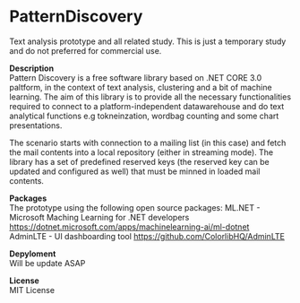 # PatternDiscovery
Text analysis prototype and all related study. This is just a temporary study and do not preferred for commercial use. 

<B>Description</B><br />
Pattern Discovery is a free software library based on .NET CORE 3.0 paltform, in the context of text analysis, clustering and a bit of machine learning. The aim of this library is to provide all the necessary functionalities required to connect to a platform-independent datawarehouse and do text analytical functions e.g tokneinzation, wordbag counting and some chart presentations.

The scenario starts with connection to a mailing list (in this case) and fetch the mail contents into a local repository (either in streaming mode). The library has a set of predefined reserved keys (the reserved key can be updated and configured as well) that must be minned in loaded mail contents. 

<B>Packages</b> <br />
The prototype using the following open source packages:
ML.NET - Microsoft Maching Learning for .NET developers https://dotnet.microsoft.com/apps/machinelearning-ai/ml-dotnet   <br />
AdminLTE - UI dashboarding tool https://github.com/ColorlibHQ/AdminLTE <br />

<B>Depyloment</B><br />
Will be update ASAP

<B>License</B><br />
MIT License
